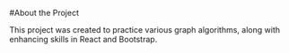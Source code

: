 #About the Project

This project was created to practice various graph algorithms, along with enhancing skills in React and Bootstrap.
